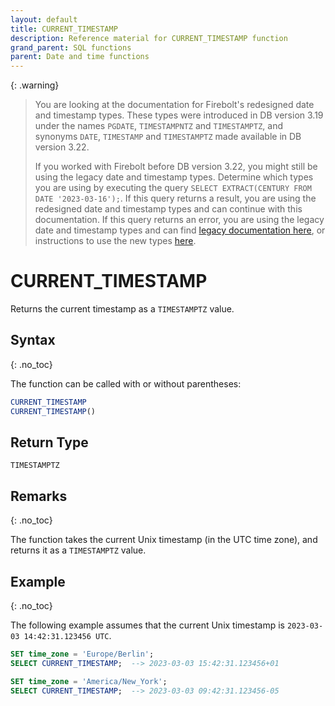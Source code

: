 ```yaml
---
layout: default
title: CURRENT_TIMESTAMP
description: Reference material for CURRENT_TIMESTAMP function
grand_parent: SQL functions
parent: Date and time functions
---
```


{: .warning}
  >You are looking at the documentation for Firebolt's redesigned date and timestamp types.
  >These types were introduced in DB version 3.19 under the names `PGDATE`, `TIMESTAMPNTZ` and `TIMESTAMPTZ`, and synonyms `DATE`, `TIMESTAMP` and `TIMESTAMPTZ` made available in DB version 3.22.
  >
  >If you worked with Firebolt before DB version 3.22, you might still be using the legacy date and timestamp types.
  >Determine which types you are using by executing the query `SELECT EXTRACT(CENTURY FROM DATE '2023-03-16');`.
  >If this query returns a result, you are using the redesigned date and timestamp types and can continue with this documentation.
  >If this query returns an error, you are using the legacy date and timestamp types and can find [legacy documentation here](../../general-reference/legacy-date-timestamp.md#legacy-date-and-timestamp-functions), or instructions to use the new types [here](../../release-notes/release-notes-archive.html#db-version-322).

# CURRENT_TIMESTAMP

Returns the current timestamp as a `TIMESTAMPTZ` value.

## Syntax
{: .no_toc}

The function can be called with or without parentheses:

```sql
CURRENT_TIMESTAMP
CURRENT_TIMESTAMP()
```

## Return Type

`TIMESTAMPTZ`

## Remarks
{: .no_toc}

The function takes the current Unix timestamp (in the UTC time zone), and returns it as a `TIMESTAMPTZ` value.

## Example
{: .no_toc}

The following example assumes that the current Unix timestamp is `2023-03-03 14:42:31.123456 UTC`.

```sql
SET time_zone = 'Europe/Berlin';
SELECT CURRENT_TIMESTAMP;  --> 2023-03-03 15:42:31.123456+01

SET time_zone = 'America/New_York';
SELECT CURRENT_TIMESTAMP;  --> 2023-03-03 09:42:31.123456-05
```
